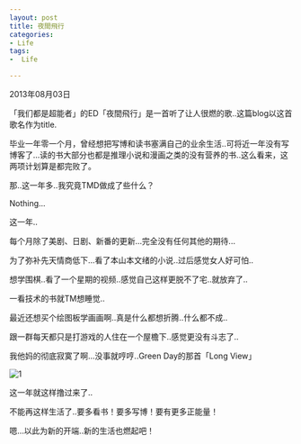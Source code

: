 ```yaml
---
layout: post
title: 夜間飛行
categories:
- Life
tags:
-  Life

---
```

2013年08月03日

「我们都是超能者」的ED「夜間飛行」是一首听了让人很燃的歌..这篇blog以这首歌名作为title.

毕业一年零一个月，曾经想把写博和读书塞满自己的业余生活..可将近一年没有写博客了...读的书大部分也都是推理小说和漫画之类的没有营养的书..这么看来，这两项计划算是都完败了。

那..这一年多..我究竟TMD做成了些什么？

Nothing...

这一年..

每个月除了美剧、日剧、新番的更新...完全没有任何其他的期待...

为了弥补先天情商低下...看了本山本文绪的小说..过后感觉女人好可怕..

想学围棋..看了一个星期的视频..感觉自己这样更脱不了宅..就放弃了..

一看技术的书就TM想睡觉..

最近还想买个绘图板学画画啊..真是什么都想折腾..什么都不成..

跟一群每天都只是打游戏的人住在一个屋檐下..感觉更没有斗志了..

我他妈的彻底寂寞了啊...没事就哼哼..Green Day的那首「Long View」

![1](http://imemento.github.com/blogImages/20130803-1.jpg) 

这一年就这样撸过来了..

不能再这样生活了..要多看书！要多写博！要有更多正能量！

嗯...以此为新的开端..新的生活也燃起吧！
